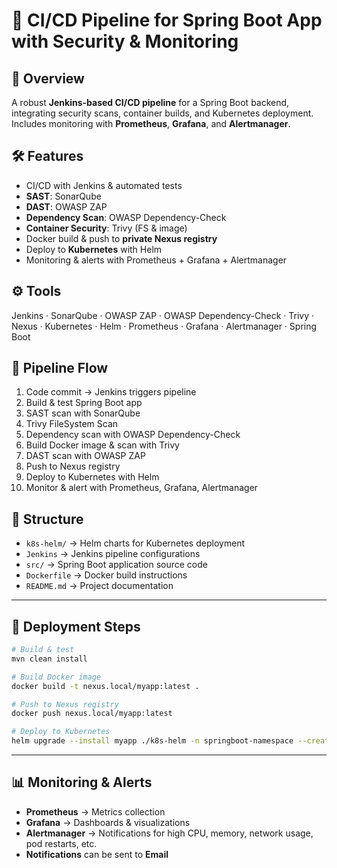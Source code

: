 # 🚀 CI/CD Pipeline for Spring Boot App with Security & Monitoring

## 📌 Overview
A robust **Jenkins-based CI/CD pipeline** for a Spring Boot backend, integrating security scans, container builds, and Kubernetes deployment. Includes monitoring with **Prometheus**, **Grafana**, and **Alertmanager**.

## 🛠 Features
- CI/CD with Jenkins & automated tests
- **SAST**: SonarQube
- **DAST**: OWASP ZAP
- **Dependency Scan**: OWASP Dependency-Check
- **Container Security**: Trivy (FS & image)
- Docker build & push to **private Nexus registry**
- Deploy to **Kubernetes** with Helm
- Monitoring & alerts with Prometheus + Grafana + Alertmanager

## ⚙️ Tools
Jenkins · SonarQube · OWASP ZAP · OWASP Dependency-Check · Trivy · Nexus · Kubernetes · Helm · Prometheus · Grafana · Alertmanager · Spring Boot

## 🔄 Pipeline Flow
1. Code commit → Jenkins triggers pipeline  
2. Build & test Spring Boot app  
3. SAST scan with SonarQube  
4. Trivy FileSystem Scan
5. Dependency scan with OWASP Dependency-Check  
6. Build Docker image & scan with Trivy  
7. DAST scan with OWASP ZAP
8. Push to Nexus registry
9. Deploy to Kubernetes with Helm  
10. Monitor & alert with Prometheus, Grafana, Alertmanager  

## 📂 Structure
- `k8s-helm/` → Helm charts for Kubernetes deployment  
- `Jenkins` → Jenkins pipeline configurations  
- `src/` → Spring Boot application source code  
- `Dockerfile` → Docker build instructions  
- `README.md` → Project documentation
---

## 🚀 Deployment Steps
```bash
# Build & test
mvn clean install

# Build Docker image
docker build -t nexus.local/myapp:latest .

# Push to Nexus registry
docker push nexus.local/myapp:latest

# Deploy to Kubernetes
helm upgrade --install myapp ./k8s-helm -n springboot-namespace --create-namespace

```

---
## 📊 Monitoring & Alerts

- **Prometheus** → Metrics collection  
- **Grafana** → Dashboards & visualizations  
- **Alertmanager** → Notifications for high CPU, memory, network usage, pod restarts, etc.  
- **Notifications** can be sent to **Email**

